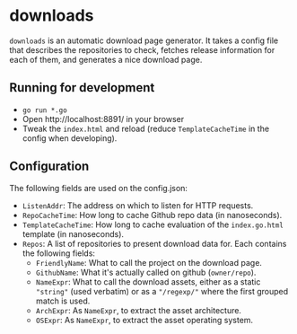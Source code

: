 downloads
=========

`downloads` is an automatic download page generator. It takes a config file that describes the repositories to check, fetches release information for each of them, and generates a nice download page.

Running for development
-----------------------

- `go run *.go`
- Open http://localhost:8891/ in your browser
- Tweak the `index.html` and reload (reduce `TemplateCacheTime` in the config when developing).

Configuration
-------------

The following fields are used on the config.json:

- `ListenAddr`: The address on which to listen for HTTP requests.
- `RepoCacheTime`: How long to cache Github repo data (in nanoseconds).
- `TemplateCacheTime`: How long to cache evaluation of the `index.go.html` template (in nanoseconds).
- `Repos`: A list of repositories to present download data for. Each contains the following fields:
  - `FriendlyName`: What to call the project on the download page.
  - `GithubName`: What it's actually called on github (`owner/repo`).
  - `NameExpr`: What to call the download assets, either as a static `"string"` (used verbatim) or as a `"/regexp/"` where the first grouped match is used.
  - `ArchExpr`: As `NameExpr`, to extract the asset architecture.
  - `OSExpr`: As `NameExpr`, to extract the asset operating system.
